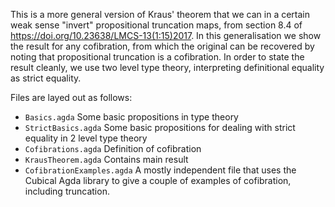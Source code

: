 This is a more general version of Kraus' theorem that we can in a certain weak sense "invert" propositional truncation maps, from section 8.4 of https://doi.org/10.23638/LMCS-13(1:15)2017. In this generalisation we show the result for any cofibration, from which the original can be recovered by noting that propositional truncation is a cofibration. In order to state the result cleanly, we use two level type theory, interpreting definitional equality as strict equality.

Files are layed out as follows:

- `Basics.agda` Some basic propositions in type theory
- `StrictBasics.agda` Some basic propositions for dealing with strict equality in 2 level type theory
- `Cofibrations.agda` Definition of cofibration
- `KrausTheorem.agda` Contains main result
- `CofibrationExamples.agda` A mostly independent file that uses the Cubical Agda library to give a couple of examples of cofibration, including truncation.